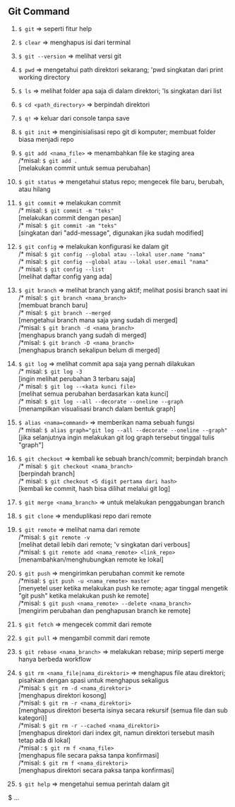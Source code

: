 ## Git Command
1. `$ git` => seperti fitur help

2. `$ clear` => menghapus isi dari terminal

3. `$ git --version` => melihat versi git

4. `$ pwd` => mengetahui path direktori sekarang; 'pwd singkatan dari print working directory

5. `$ ls` => melihat folder apa saja di dalam direktori; 'ls singkatan dari list

6. `$ cd <path_directory>` => berpindah direktori

7. `$ q!` => keluar dari console tanpa save

8. `$ git init` => menginisialisasi repo git di komputer; membuat folder biasa menjadi repo

9. `$ git add <nama_file>` => menambahkan file ke staging area    
    /*misal: `$ git add .`    
    [melakukan commit untuk semua perubahan]

10. `$ git status` => mengetahui status repo; mengecek file baru, berubah, atau hilang

11. `$ git commit` => melakukan commit    
    /* misal: `$ git commit -m "teks"`    
    [melakukan commit dengan pesan]    
    /* misal: `$ git commit -am "teks"`    
    [singkatan dari "add-message", digunakan jika sudah modified]

12. `$ git config` => melakukan konfigurasi ke dalam git    
    /* misal: `$ git config --global atau --lokal user.name "nama"`    
    /* misal: `$ git config --global atau --lokal user.email "nama"`    
    /* misal: `$ git config --list`    
    [melihat daftar config yang ada]

13. `$ git branch` => melihat branch yang aktif; melihat posisi branch saat ini    
    /* misal: `$ git branch <nama_branch>`    
    [membuat branch baru]    
    /* misal: `$ git branch --merged`    
    [mengetahui branch mana saja yang sudah di merged]    
    /*misal: `$ git branch -d <nama_branch>`    
    [menghapus branch yang sudah di merged]    
    /*misal: `$ git branch -D <nama_branch>`    
    [menghapus branch sekalipun belum di merged]

14. `$ git log` => melihat commit apa saja yang pernah dilakukan    
    /* misal: `$ git log -3`    
    [ingin melihat perubahan 3 terbaru saja]    
    /* misal: `$ git log --<kata kunci file>`    
    [melihat semua perubahan berdasarkan kata kunci]    
    /* misal: `$ git log --all --decorate --oneline --graph`    
    [menampilkan visualisasi branch dalam bentuk graph]

15. `$ alias <nama=command>` => memberikan nama sebuah fungsi    
    /* misal: `$ alias graph="git log --all --decorate --oneline --graph"`    
    [jika selanjutnya ingin melakukan git log graph tersebut tinggal tulis "graph"]

16. `$ git checkout` => kembali ke sebuah branch/commit; berpindah branch    
    /* misal: `$ git checkout <nama_branch>`    
    [berpindah branch]    
    /* misal: `$ git checkout <5 digit pertama dari hash>`    
    [kembali ke commit, hash bisa dilihat melalui git log]

17. `$ git merge <nama_branch>` => untuk melakukan penggabungan branch

18. `$ git clone` => menduplikasi repo dari remote

19. `$ git remote` => melihat nama dari remote    
    /*misal: `$ git remote -v`    
    [melihat detail lebih dari remote; 'v singkatan dari verbous]    
    /*misal: `$ git remote add <nama_remote> <link_repo>`    
    [menambahkan/menghubungkan remote ke lokal]

20. `$ git push` => mengirimkan perubahan commit ke remote    
    /*misal: `$ git push -u <nama_remote> master`    
    [menyetel user ketika melakukan push ke remote; agar tinggal mengetik "git push" ketika melakukan push ke remote]    
    /*misal: `$ git push <nama_remote> --delete <nama_branch>`    
    [mengirim perubahan dan penghapusan branch ke remote]

21. `$ git fetch` => mengecek commit dari remote

22. `$ git pull` => mengambil commit dari remote

23. `$ git rebase <nama_branch>` => melakukan rebase; mirip seperti merge hanya berbeda workflow

24. `$ git rm <nama_file|nama_direktori>` => menghapus file atau direktori; pisahkan dengan spasi untuk menghapus sekaligus    
    /*misal: `$ git rm -d <nama_direktori>`    
    [menghapus direktori kosong]    
    /*misal: `$ git rm -r <nama_direktori>`    
    [menghapus direktori beserta isinya secara rekursif (semua file dan sub kategori)]    
    /*misal: `$ git rm -r --cached <nama_direktori>`    
    [menghapus direktori dari index git, namun direktori tersebut masih tetap ada di lokal]    
    /*misal : `$ git rm f <nama_file>`    
    [menghapus file secara paksa tanpa konfirmasi]    
    /*misal: `$ git rm f <nama_direktori>`    
    [menghapus direktori secara paksa tanpa konfirmasi]

25. `$ git help` => mengetahui semua perintah dalam git

$ ...
